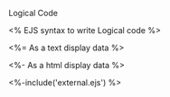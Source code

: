 Logical Code

<% EJS syntax to write Logical code %>

<%= As a text display data %>

<%- As a html display data %>

<!-- One EJS inside another -->

<%-include('external.ejs') %>

<!-- Data Travesing to EJS -->
<!-- When we are passing dtata to EJS there must be passed through object {} -->
